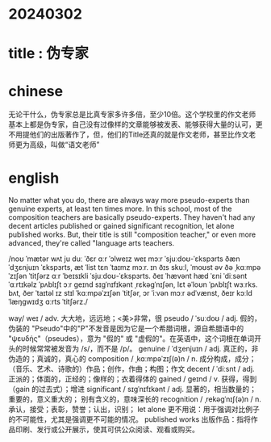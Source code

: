 
# 20240302

# title : 伪专家

# chinese 

无论干什么，伪专家总是比真专家多许多倍，至少10倍。这个学校里的作文老师基本上都是伪专家，自己没有过像样的文章能够被发表、能够获得大量的认可，更不用提他们的出版著作了，但，他们的Title还真的就是作文老师，甚至比作文老师更为高级，叫做“语文老师”

# english
No matter what you do, there are always way more pseudo-experts than genuine experts, at least ten times more. In this school, most of the composition teachers are basically pseudo-experts. They haven't had any decent articles published or gained significant recognition, let alone published works. But, their title is still "composition teacher," or even more advanced, they're called "language arts teachers.

/noʊ ˈmætər wʌt ju duː ˈðɛr ɑːr ˈɔlweɪz weɪ mɔːr ˈsjuːdoʊ-ˈɛkspɜrts ðæn ˈdʒɛnjuɪn ˈɛkspɜrts, æt ˈlist tɛn ˈtaɪmz mɔːr. ɪn ðɪs skuːl, ˈmoʊst əv ðə ˌkɑːmpəˈzɪʃən ˈtitʃərz ɑːr ˈbeɪsɪkli ˈsjuːdoʊ-ˈɛkspɜrts. ðeɪ ˈhævənt hæd ˈɛni ˈdiːsənt ˈɑːrtɪkəlz ˈpʌblɪʃt ɔːr ɡeɪnd sɪɡˈnɪfɪkənt ˌrɛkəɡˈnɪʃən, lɛt əˈloʊn ˈpʌblɪʃt wɜːrks. bʌt, ðer ˈtaɪtəl ɪz stɪl ˈkɑːmpəˈzɪʃən ˈtitʃər, ɔr ˈiːvən mɔːr ədˈvænst, ðeɪr kɔːld ˈlæŋɡwɪdʒ ɑːrts ˈtitʃərz./

way/ weɪ / adv.  大大地，远远地；<美>非常，很
pseudo / ˈsuːdoʊ / adj.  假的，伪装的
"Pseudo"中的"P"不发音是因为它是一个希腊词根，源自希腊语中的 "ψευδής"（pseudes），意为 "假的" 或 "虚假的"。在英语中，这个词根在单词开头的时候常常被发音为 /s/，而不是 /p/。
genuine / ˈdʒenjuɪn / adj.  真正的，非伪造的；真诚的，真心的
composition / ˌkɑːmpəˈzɪʃ(ə)n / n.  成分构成，成分；（音乐、艺术、诗歌的）作品；创作，作曲；构图；作文
decent / ˈdiːsnt / adj.  正派的；体面的，正经的；像样的；衣着得体的
gained / ɡeɪnd / v.  获得，得到（gain 的过去式）；增进
significant / sɪɡˈnɪfɪkənt / adj.  显著的，相当数量的；重要的，意义重大的； 别有含义的，意味深长的
recognition / ˌrekəɡˈnɪʃ(ə)n / n.  承认，接受；表彰，赞誉；认出，识别；
let alone 更不用说：用于强调对比例子的不可能性，尤其是强调更不可能的情况。
published works 出版作品：指将作品印刷、发行或公开展示，使其可供公众阅读、观看或购买。
